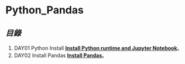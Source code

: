 # Python_Pandas


## *目錄*
1.  DAY01 Python Install [**Install Python runtime and Jupyter Notebook**](https://github.com/AdamXu23/Python/tree/main/Day01_Install_and_Create_Project)。
2.  DAY02 Install Pandas [**Install Pandas**](https://github.com/AdamXu23/Python_Pandas/tree/main/Day02_Install_Pandas)。

